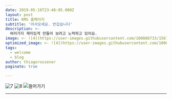 ```yaml
---
date: 2019-05-16T23:48:05.000Z
layout: post
title: KMS 홈페이지
subtitle: '어서오세요. 반갑습니다'
description: >-
  여러가지 재미있게 만들어 보려고 노력하고 있어요.
image: >- ![4](https://user-images.githubusercontent.com/100888733/156756955-93191a6b-f150-4fcb-ad36-3602c3f5023b.jpg)
optimized_image: >- ![4](https://user-images.githubusercontent.com/100888733/c_scale,w_380/156756955-93191a6b-f150-4fcb-ad36-3602c3f5023b.jpg)
tags:
  - welcome
  - blog
author: thiagorossener
paginate: true

---
```


![7](https://user-images.githubusercontent.com/100888733/156720173-6d1dcb82-c82b-4d30-b895-b07b4ab6d13d.jpg)
![8](https://user-images.githubusercontent.com/100888733/156720177-371bba97-c85a-4c72-8ed9-dc9566d504d2.jpg)
![들어가기](https://user-images.githubusercontent.com/100888733/156720178-3261153d-1823-41e9-81b5-70dc5e53afbd.jpg)



---

